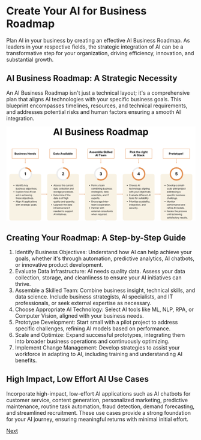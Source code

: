 # Create Your AI for Business Roadmap

Plan AI in your business by creating an effective AI Business Roadmap. As leaders in your respective fields, the strategic integration of AI can be a transformative step for your organization, driving efficiency, innovation, and substantial growth.

## AI Business Roadmap: A Strategic Necessity

An AI Business Roadmap isn't just a technical layout; it's a comprehensive plan that aligns AI technologies with your specific business goals. This blueprint encompasses timelines, resources, and technical requirements, and addresses potential risks and human factors ensuring a smooth AI integration.

![roadmap](images/13-1.png)

## Creating Your Roadmap: A Step-by-Step Guide

1. Identify Business Objectives: Understand how AI can help achieve your goals, whether it's through automation, predictive analytics, AI chatbots, or innovative product development.
2. Evaluate Data Infrastructure: AI needs quality data. Assess your data collection, storage, and cleanliness to ensure your AI initiatives can thrive.
3. Assemble a Skilled Team: Combine business insight, technical skills, and data science. Include business strategists, AI specialists, and IT professionals, or seek external expertise as necessary.
4. Choose Appropriate AI Technology: Select AI tools like ML, NLP, RPA, or Computer Vision, aligned with your business needs.
5. Prototype Development: Start small with a pilot project to address specific challenges, refining AI models based on performance.
6. Scale and Optimize: Expand successful prototypes, integrating them into broader business operations and continuously optimizing.
7. Implement Change Management: Develop strategies to assist your workforce in adapting to AI, including training and understanding AI benefits.

## High Impact, Low Effort AI Use Cases

Incorporate high-impact, low-effort AI applications such as AI chatbots for customer service, content generation, personalized marketing, predictive maintenance, routine task automation, fraud detection, demand forecasting, and streamlined recruitment. These use cases provide a strong foundation for your AI journey, ensuring meaningful returns with minimal initial effort.

[Next](./14-future-trends.md)